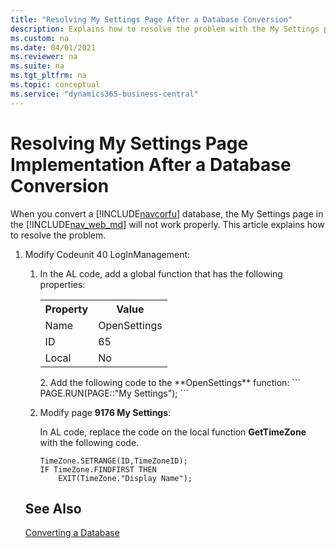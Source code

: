 ```yaml
---
title: "Resolving My Settings Page After a Database Conversion"
description: Explains how to resolve the problem with the My Settings page in the web client after you convert a Dynamics NAV 2016 database.
ms.custom: na
ms.date: 04/01/2021
ms.reviewer: na
ms.suite: na
ms.tgt_pltfrm: na
ms.topic: conceptual
ms.service: "dynamics365-business-central"
---
```

# Resolving My Settings Page Implementation After a Database Conversion
When you convert a [!INCLUDE[navcorfu](../developer/includes/navcorfu_md.md)] database, the My Settings page in the [!INCLUDE[nav_web_md](../developer/includes/nav_web_md.md)] will not work properly. This article explains how to resolve the problem.


1.  Modify Codeunit 40 LogInManagement:

    1.  In the AL code, add a global function that has the following properties:

        <table>
        <tr>
        <th>Property</th>
        <th>Value</th>
        </tr>
        <tr>
        <td>Name</td>
    <td>OpenSettings</td>
    </tr>
    <tr>
        <td>ID</td>
        <td>65</td>
        </tr>
        <tr>
        <td>Local</td>
        <td>No</td>
        </tr>
        </table>
    2.  Add the following code to the **OpenSettings** function:
        ```
        PAGE.RUN(PAGE::"My Settings");
        ```
2. Modify page **9176 My Settings**:

    In AL code, replace the code on the local function **GetTimeZone** with the following code.
    ```
    TimeZone.SETRANGE(ID,TimeZoneID);
    IF TimeZone.FINDFIRST THEN
        EXIT(TimeZone."Display Name");
    ```
## See Also  
 [Converting a Database](Converting-a-Database.md)
